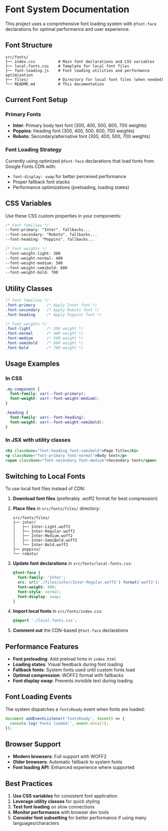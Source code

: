 # Font System Documentation

This project uses a comprehensive font loading system with `@font-face` declarations for optimal performance and user experience.

## Font Structure

```
src/fonts/
├── index.css          # Main font declarations and CSS variables
├── local-fonts.css    # Template for local font files
├── font-loading.js    # Font loading utilities and performance optimization
├── files/             # Directory for local font files (when needed)
└── README.md          # This documentation
```

## Current Font Setup

### Primary Fonts
- **Inter**: Primary body text font (300, 400, 500, 600, 700 weights)
- **Poppins**: Heading font (300, 400, 500, 600, 700 weights)
- **Roboto**: Secondary/alternative font (300, 400, 500, 700 weights)

### Font Loading Strategy
Currently using optimized `@font-face` declarations that load fonts from Google Fonts CDN with:
- `font-display: swap` for better perceived performance
- Proper fallback font stacks
- Performance optimizations (preloading, loading states)

## CSS Variables

Use these CSS custom properties in your components:

```css
/* Font families */
--font-primary: "Inter", fallbacks...
--font-secondary: "Roboto", fallbacks...
--font-heading: "Poppins", fallbacks...

/* Font weights */
--font-weight-light: 300
--font-weight-normal: 400
--font-weight-medium: 500
--font-weight-semibold: 600
--font-weight-bold: 700
```

## Utility Classes

```css
/* Font families */
.font-primary     /* Apply Inter font */
.font-secondary   /* Apply Roboto font */
.font-heading     /* Apply Poppins font */

/* Font weights */
.font-light       /* 300 weight */
.font-normal      /* 400 weight */
.font-medium      /* 500 weight */
.font-semibold    /* 600 weight */
.font-bold        /* 700 weight */
```

## Usage Examples

### In CSS
```css
.my-component {
  font-family: var(--font-primary);
  font-weight: var(--font-weight-medium);
}

.heading {
  font-family: var(--font-heading);
  font-weight: var(--font-weight-semibold);
}
```

### In JSX with utility classes
```jsx
<h1 className="font-heading font-semibold">Page Title</h1>
<p className="font-primary font-normal">Body text</p>
<span className="font-secondary font-medium">Secondary text</span>
```

## Switching to Local Fonts

To use local font files instead of CDN:

1. **Download font files** (preferably .woff2 format for best compression)
2. **Place files** in `src/fonts/files/` directory:
   ```
   src/fonts/files/
   ├── inter/
   │   ├── Inter-Light.woff2
   │   ├── Inter-Regular.woff2
   │   ├── Inter-Medium.woff2
   │   ├── Inter-SemiBold.woff2
   │   └── Inter-Bold.woff2
   ├── poppins/
   └── roboto/
   ```

3. **Update font declarations** in `src/fonts/local-fonts.css`:
   ```css
   @font-face {
     font-family: 'Inter';
     src: url('./files/inter/Inter-Regular.woff2') format('woff2');
     font-weight: 400;
     font-style: normal;
     font-display: swap;
   }
   ```

4. **Import local fonts** in `src/fonts/index.css`:
   ```css
   @import './local-fonts.css';
   ```

5. **Comment out** the CDN-based `@font-face` declarations

## Performance Features

- **Font preloading**: Add preload hints in `index.html`
- **Loading states**: Visual feedback during font loading
- **Fallback fonts**: System fonts used until custom fonts load
- **Optimal compression**: WOFF2 format with fallbacks
- **Font display swap**: Prevents invisible text during loading

## Font Loading Events

The system dispatches a `fontsReady` event when fonts are loaded:

```javascript
document.addEventListener('fontsReady', (event) => {
  console.log('Fonts loaded:', event.detail);
});
```

## Browser Support

- **Modern browsers**: Full support with WOFF2
- **Older browsers**: Automatic fallback to system fonts
- **Font loading API**: Enhanced experience where supported

## Best Practices

1. **Use CSS variables** for consistent font application
2. **Leverage utility classes** for quick styling
3. **Test font loading** on slow connections
4. **Monitor performance** with browser dev tools
5. **Consider font subsetting** for better performance if using many languages/characters
